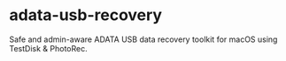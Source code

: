 # adata-usb-recovery
Safe and admin-aware ADATA USB data recovery toolkit for macOS using TestDisk & PhotoRec.
